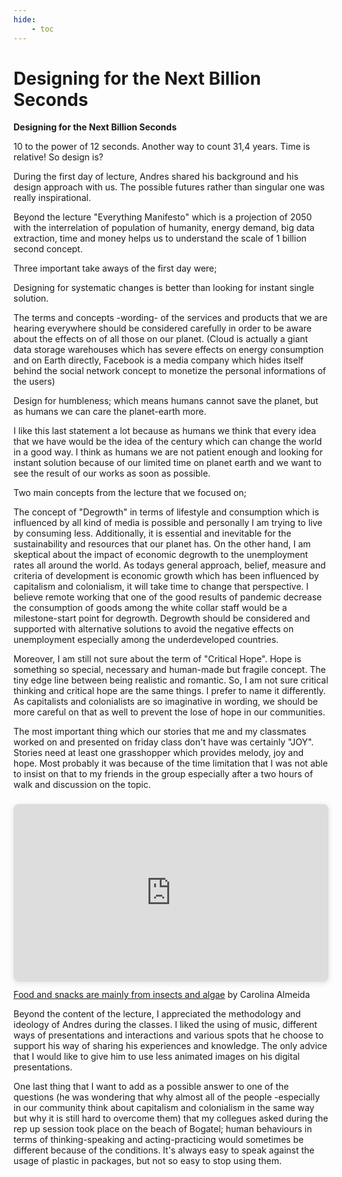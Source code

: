 ```yaml
---
hide:
    - toc
---
```


# Designing for the Next Billion Seconds


**Designing for the Next Billion Seconds**

10 to the power of 12 seconds. Another way to count 31,4 years. Time is relative! So design is?

During the first day of lecture, Andres shared his background and his design approach with us. The possible futures rather than singular one was really inspirational.

Beyond the lecture "Everything Manifesto" which is a projection of 2050 with the interrelation of population of humanity, energy demand, big data extraction, time and money helps us to understand the scale of 1 billion second concept.

Three important take aways of the first day were;

Designing for systematic changes is better than looking for instant single solution.

The terms and concepts -wording- of the services and products that we are hearing everywhere should be considered carefully in order to be aware about the effects on of all those on our planet. (Cloud is actually a giant data storage warehouses which has severe effects on energy consumption and on Earth directly, Facebook is a media company which hides itself behind the social network concept to monetize the personal informations of the users)

Design for humbleness; which means humans cannot save the planet, but as humans we can care the planet-earth more.

I like this last statement a lot because as humans we think that every idea that we have would be the idea of the century which can change the world in a good way. I think as humans we are not patient enough and looking for instant solution because of our limited time on planet earth and we want to see the result of our works as soon as possible.

Two main concepts from the lecture that we focused on;

The concept of "Degrowth" in terms of lifestyle and consumption which is influenced by all kind of media is possible and personally I am trying to live by consuming less. Additionally, it is essential and inevitable for the sustainability and resources that our planet has. On the other hand, I am skeptical about the impact of economic degrowth to the unemployment rates all around the world. As todays general approach, belief, measure and criteria of development is economic growth which has been influenced by capitalism and colonialism, it will take time to change that perspective. I believe remote working that one of the good results of pandemic decrease the consumption of goods among the white collar staff would be a milestone-start point for degrowth. Degrowth should be considered and supported with alternative solutions to avoid the negative effects on unemployment especially among the underdeveloped countries.

Moreover, I am still not sure about the term of "Critical Hope". Hope is something so special, necessary and human-made but fragile concept. The tiny edge line between being realistic and romantic. So, I am not sure critical thinking and critical hope are the same things. I prefer to name it differently. As capitalists and colonialists are so imaginative in wording, we should be more careful on that as well to prevent the lose of hope in our communities.

The most important thing which our stories that me and my classmates worked on and presented on friday class don't have was certainly "JOY". Stories need at least one grasshopper which provides melody, joy and hope. Most probably it was because of the time limitation that I was not able to insist on that to my friends in the group especially after a two hours of walk and discussion on the topic.

<div style="position: relative; width: 100%; height: 0; padding-top: 56.2500%;
 padding-bottom: 0; box-shadow: 0 2px 8px 0 rgba(63,69,81,0.16); margin-top: 1.6em; margin-bottom: 0.9em; overflow: hidden;
 border-radius: 8px; will-change: transform;">
  <iframe loading="lazy" style="position: absolute; width: 100%; height: 100%; top: 0; left: 0; border: none; padding: 0;margin: 0;"
    src="https:&#x2F;&#x2F;www.canva.com&#x2F;design&#x2F;DAFXjrAtyJQ&#x2F;view?embed" allowfullscreen="allowfullscreen" allow="fullscreen">
  </iframe>
</div>
<a href="https:&#x2F;&#x2F;www.canva.com&#x2F;design&#x2F;DAFXjrAtyJQ&#x2F;view?utm_content=DAFXjrAtyJQ&amp;utm_campaign=designshare&amp;utm_medium=embeds&amp;utm_source=link" target="_blank" rel="noopener">Food and snacks are mainly from insects and algae</a> by Carolina Almeida

Beyond the content of the lecture, I appreciated the methodology and ideology of Andres during the classes. I liked the using of music, different ways of presentations and interactions and various spots that he choose to support his way of sharing his experiences and knowledge. The only advice that I would like to give him to use less animated images on his digital presentations.

One last thing that I want to add as a possible answer to one of the questions (he was wondering that why almost all of the people -especially in our community think about capitalism and colonialism in the same way but why it is still hard to overcome them) that my collegues asked during the rep up session took place on the beach of Bogatel; human behaviours in terms of thinking-speaking and acting-practicing would sometimes be different because of the conditions. It's always easy to speak against the usage of plastic in packages, but not so easy to stop using them.
